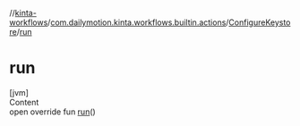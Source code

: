 //[kinta-workflows](../../../index.md)/[com.dailymotion.kinta.workflows.builtin.actions](../index.md)/[ConfigureKeystore](index.md)/[run](run.md)



# run  
[jvm]  
Content  
open override fun [run](run.md)()  



